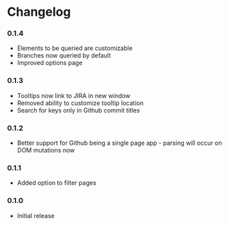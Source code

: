 # Changelog

### 0.1.4
* Elements to be queried are customizable
* Branches now queried by default
* Improved options page 

### 0.1.3
* Tooltips now link to JIRA in new window
* Removed ability to customize tooltip location
* Search for keys only in Github commit titles

### 0.1.2
* Better support for Github being a single page app - parsing will occur on DOM mutations now

### 0.1.1
* Added option to filter pages

### 0.1.0
* Initial release